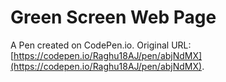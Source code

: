 # Green Screen Web Page

A Pen created on CodePen.io. Original URL: [https://codepen.io/Raghu18AJ/pen/abjNdMX](https://codepen.io/Raghu18AJ/pen/abjNdMX).

